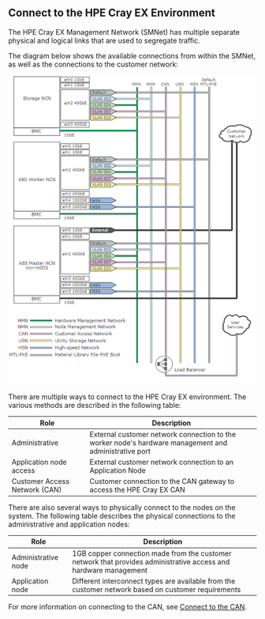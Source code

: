 ## Connect to the HPE Cray EX Environment

The HPE Cray EX Management Network \(SMNet\) has multiple separate physical and logical links that are used to segregate traffic.

The diagram below shows the available connections from within the SMNet, as well as the connections to the customer network:

![Management NCN Interfaces and VLANs](../../img/operations/Management_NCN_Interfaces_and_VLANs.PNG "Management NCN Interfaces and VLANs")

There are multiple ways to connect to the HPE Cray EX environment. The various methods are described in the following table:

|Role|Description|
|----|-----------|
|Administrative|External customer network connection to the worker node's hardware management and administrative port|
|Application node access|External customer network connection to an Application Node|
|Customer Access Network \(CAN\)|Customer connection to the CAN gateway to access the HPE Cray EX CAN|

There are also several ways to physically connect to the nodes on the system. The following table describes the physical connections to the administrative and application nodes:

|Role|Description|
|----|-----------|
|Administrative node|1GB copper connection made from the customer network that provides administrative access and hardware management|
|Application node|Different interconnect types are available from the customer network based on customer requirements|

For more information on connecting to the CAN, see [Connect to the CAN](customer_access_network/Connect_to_the_CAN.md).


